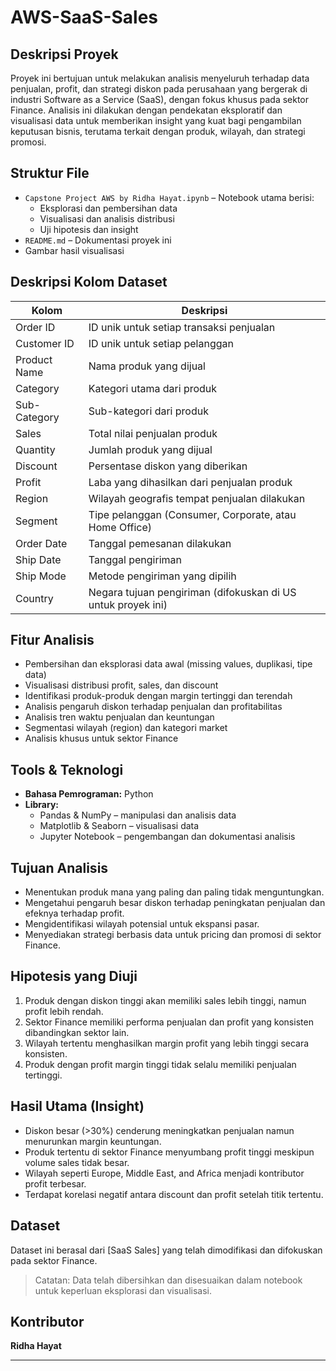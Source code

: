 # AWS-SaaS-Sales

## Deskripsi Proyek

Proyek ini bertujuan untuk melakukan analisis menyeluruh terhadap data penjualan, profit, dan strategi diskon pada perusahaan yang bergerak di industri Software as a Service (SaaS), dengan fokus khusus pada sektor Finance. Analisis ini dilakukan dengan pendekatan eksploratif dan visualisasi data untuk memberikan insight yang kuat bagi pengambilan keputusan bisnis, terutama terkait dengan produk, wilayah, dan strategi promosi.

## Struktur File

- `Capstone Project AWS by Ridha Hayat.ipynb` – Notebook utama berisi:
  - Eksplorasi dan pembersihan data
  - Visualisasi dan analisis distribusi
  - Uji hipotesis dan insight
- `README.md` – Dokumentasi proyek ini
- Gambar hasil visualisasi

## Deskripsi Kolom Dataset

| Kolom        | Deskripsi                                                    |
| ------------ | ------------------------------------------------------------ |
| Order ID     | ID unik untuk setiap transaksi penjualan                     |
| Customer ID  | ID unik untuk setiap pelanggan                               |
| Product Name | Nama produk yang dijual                                      |
| Category     | Kategori utama dari produk                                   |
| Sub-Category | Sub-kategori dari produk                                     |
| Sales        | Total nilai penjualan produk                                 |
| Quantity     | Jumlah produk yang dijual                                    |
| Discount     | Persentase diskon yang diberikan                             |
| Profit       | Laba yang dihasilkan dari penjualan produk                   |
| Region       | Wilayah geografis tempat penjualan dilakukan                 |
| Segment      | Tipe pelanggan (Consumer, Corporate, atau Home Office)       |
| Order Date   | Tanggal pemesanan dilakukan                                  |
| Ship Date    | Tanggal pengiriman                                           |
| Ship Mode    | Metode pengiriman yang dipilih                               |
| Country      | Negara tujuan pengiriman (difokuskan di US untuk proyek ini) |

## Fitur Analisis

- Pembersihan dan eksplorasi data awal (missing values, duplikasi, tipe data)
- Visualisasi distribusi profit, sales, dan discount
- Identifikasi produk-produk dengan margin tertinggi dan terendah
- Analisis pengaruh diskon terhadap penjualan dan profitabilitas
- Analisis tren waktu penjualan dan keuntungan
- Segmentasi wilayah (region) dan kategori market
- Analisis khusus untuk sektor Finance

## Tools & Teknologi

- **Bahasa Pemrograman:** Python
- **Library:**
  - Pandas & NumPy – manipulasi dan analisis data
  - Matplotlib & Seaborn – visualisasi data
  - Jupyter Notebook – pengembangan dan dokumentasi analisis

## Tujuan Analisis

- Menentukan produk mana yang paling dan paling tidak menguntungkan.
- Mengetahui pengaruh besar diskon terhadap peningkatan penjualan dan efeknya terhadap profit.
- Mengidentifikasi wilayah potensial untuk ekspansi pasar.
- Menyediakan strategi berbasis data untuk pricing dan promosi di sektor Finance.

## Hipotesis yang Diuji

1. Produk dengan diskon tinggi akan memiliki sales lebih tinggi, namun profit lebih rendah.
2. Sektor Finance memiliki performa penjualan dan profit yang konsisten dibandingkan sektor lain.
3. Wilayah tertentu menghasilkan margin profit yang lebih tinggi secara konsisten.
4. Produk dengan profit margin tinggi tidak selalu memiliki penjualan tertinggi.

## Hasil Utama (Insight)

- Diskon besar (>30%) cenderung meningkatkan penjualan namun menurunkan margin keuntungan.
- Produk tertentu di sektor Finance menyumbang profit tinggi meskipun volume sales tidak besar.
- Wilayah seperti Europe, Middle East, and Africa menjadi kontributor profit terbesar.
- Terdapat korelasi negatif antara discount dan profit setelah titik tertentu.

## Dataset

Dataset ini berasal dari [SaaS Sales] yang telah dimodifikasi dan difokuskan pada sektor Finance.

> Catatan: Data telah dibersihkan dan disesuaikan dalam notebook untuk keperluan eksplorasi dan visualisasi.

## Kontributor

**Ridha Hayat**

---
